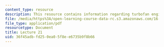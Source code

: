 ```yaml
---
content_type: resource
description: This resource contains information regarding turbofan engines.
file: /media/https%3A/open-learning-course-data-rc.s3.amazonaws.com/16-50-introduction-to-propulsion-systems-spring-2012/36f45adbfd250ea05f8ee6735b9f8b66_MIT16_50S12_lec21.pdf
file_type: application/pdf
resourcetype: Document
title: Lecture 21
uid: 36f45adb-fd25-0ea0-5f8e-e6735b9f8b66
---
```

